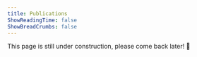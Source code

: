 ```yaml
---
title: Publications
ShowReadingTime: false
ShowBreadCrumbs: false
---
```


This page is still under construction, please come back later! 🚧
